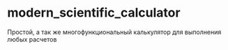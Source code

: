 # modern_scientific_calculator
Простой, а так же многофункциональный калькулятор для выполнения любых расчетов
